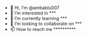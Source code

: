 - 👋 Hi, I’m @ambablu007
- 👀 I’m interested in ***
- 🌱 I’m currently learning ***
- 💞️ I’m looking to collaborate on ***
- 📫 How to reach me **********

<!---
ambablu007/ambablu007 is a ✨ special ✨ repository because its `README.md` (this file) appears on your GitHub profile.
You can click the Preview link to take a look at your changes.
--->
